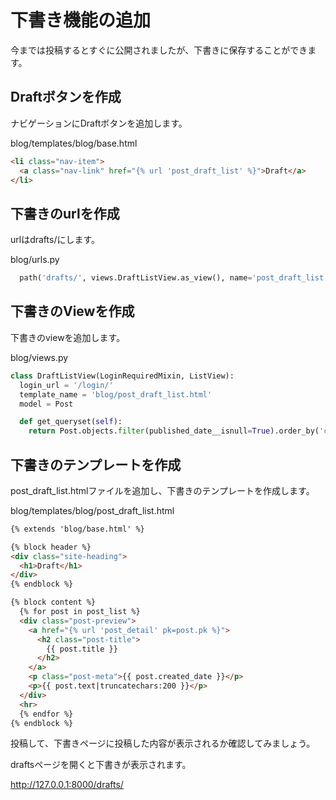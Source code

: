 # 下書き機能の追加

今までは投稿するとすぐに公開されましたが、下書きに保存することができます。

## Draftボタンを作成

ナビゲーションにDraftボタンを追加します。

blog/templates/blog/base.html
```html
<li class="nav-item">
  <a class="nav-link" href="{% url 'post_draft_list' %}">Draft</a>
</li>
```

## 下書きのurlを作成

urlはdrafts/にします。

blog/urls.py
```python
  path('drafts/', views.DraftListView.as_view(), name='post_draft_list'),
```

## 下書きのViewを作成

下書きのviewを追加します。

blog/views.py
```python
class DraftListView(LoginRequiredMixin, ListView):
  login_url = '/login/'
  template_name = 'blog/post_draft_list.html'
  model = Post

  def get_queryset(self):
    return Post.objects.filter(published_date__isnull=True).order_by('created_date')
```

## 下書きのテンプレートを作成

post_draft_list.htmlファイルを追加し、下書きのテンプレートを作成します。

blog/templates/blog/post_draft_list.html
```html
{% extends 'blog/base.html' %}

{% block header %}
<div class="site-heading">
  <h1>Draft</h1>
</div>
{% endblock %}

{% block content %}
  {% for post in post_list %}
  <div class="post-preview">
    <a href="{% url 'post_detail' pk=post.pk %}">
      <h2 class="post-title">
        {{ post.title }}
      </h2>
    </a>
    <p class="post-meta">{{ post.created_date }}</p>
    <p>{{ post.text|truncatechars:200 }}</p>
  </div>
  <hr>
  {% endfor %}
{% endblock %}
```

投稿して、下書きページに投稿した内容が表示されるか確認してみましょう。

draftsページを開くと下書きが表示されます。

http://127.0.0.1:8000/drafts/

